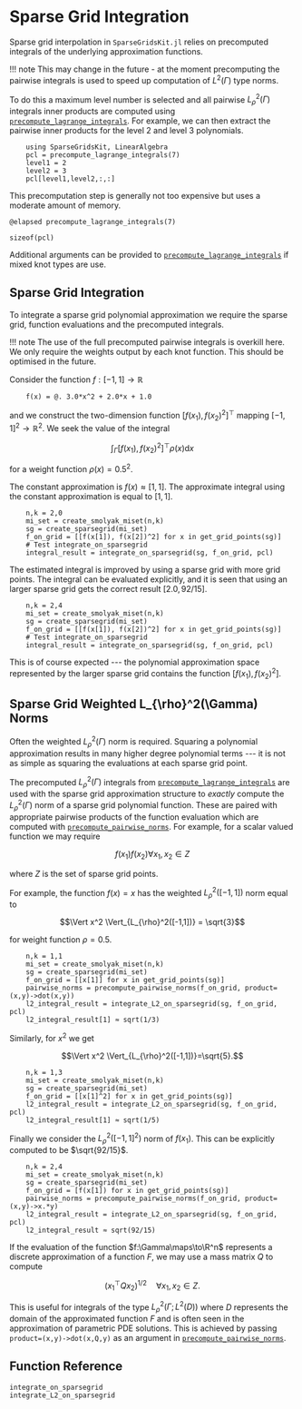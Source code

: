 # Sparse Grid Integration
Sparse grid interpolation in `SparseGridsKit.jl` relies on precomputed integrals of the underlying approximation functions.

!!! note
    This may change in the future - at the moment precomputing the pairwise integrals is used to speed up computation of $L^2(\Gamma)$ type norms.

To do this a maximum level number is selected and all pairwise $L_{\rho}^2(\Gamma)$ integrals inner products are computed using [`precompute_lagrange_integrals`](@ref).
For example, we can then extract the pairwise inner products for the level $2$ and level $3$ polynomials.
```@example int1
    using SparseGridsKit, LinearAlgebra
    pcl = precompute_lagrange_integrals(7)
    level1 = 2
    level2 = 3
    pcl[level1,level2,:,:]
```
This precomputation step is generally not too expensive but uses a moderate amount of memory.
```@example int1
@elapsed precompute_lagrange_integrals(7)
```
```@example int1
sizeof(pcl)
```

Additional arguments can be provided to  [`precompute_lagrange_integrals`](@ref) if mixed knot types are use.

## Sparse Grid Integration
To integrate a sparse grid polynomial approximation we require the sparse grid, function evaluations and the precomputed integrals.

!!! note
    The use of the full precomputed pairwise integrals is overkill here. We only require the weights output by each knot function. This should be optimised in the future.

Consider the function $f:[-1,1]\to\mathbb{R}$
```@example int1
    f(x) = @. 3.0*x^2 + 2.0*x + 1.0
```
and we construct the two-dimension function $[f(x_1), f(x_2)^2]^{\top}$ mapping $[-1,1]^2 \to \mathbb{R}^2$.
We seek the value of the integral
```math
\int_{\Gamma} [f(x_1), f(x_2)^2]^{\top} \rho(x) \textrm{d} x
```
for a weight function $\rho(x)=0.5^2$.

The constant approximation is $f(x)\approx[1,1]$.
The approximate integral using the constant approximation is equal to $[1,1]$.
```@example int1
    n,k = 2,0
    mi_set = create_smolyak_miset(n,k)
    sg = create_sparsegrid(mi_set)
    f_on_grid = [[f(x[1]), f(x[2])^2] for x in get_grid_points(sg)]
    # Test integrate_on_sparsegrid
    integral_result = integrate_on_sparsegrid(sg, f_on_grid, pcl)
```
The estimated integral is improved by using a sparse grid with more grid points.
The integral can be evaluated explicitly, and it is seen that using an larger sparse grid gets the correct result $[2.0,92/15]$.
```@example int1
    n,k = 2,4
    mi_set = create_smolyak_miset(n,k)
    sg = create_sparsegrid(mi_set)
    f_on_grid = [[f(x[1]), f(x[2])^2] for x in get_grid_points(sg)]
    # Test integrate_on_sparsegrid
    integral_result = integrate_on_sparsegrid(sg, f_on_grid, pcl)
```
This is of course expected --- the polynomial approximation space represented by the larger sparse grid contains the function 
$[f(x_1), f(x_2)^2]$.

## Sparse Grid Weighted L_{\rho}^2(\Gamma) Norms
Often the weighted $L_{\rho}^2(\Gamma)$ norm is required.
Squaring a polynomial approximation results in many higher degree polynomial terms --- it is not as simple as squaring the evaluations at each sparse grid point.

The precomputed $L_{\rho}^2(\Gamma)$ integrals from [`precompute_lagrange_integrals`](@ref) are used with the sparse grid approximation structure to *exactly* compute the $L_{\rho}^2(\Gamma)$ norm of a sparse grid polynomial function.
These are paired with appropriate pairwise products of the function evaluation which are computed with [`precompute_pairwise_norms`](@ref).
For example, for a scalar valued function we may require
```math
f(x_1) f(x_2) \forall x_1,x_2 \in Z
```
where $Z$ is the set of sparse grid points.

For example, the function $f(x)=x$ has the weighted $L_{\rho}^2([-1,1])$ norm equal to 
```math
\Vert x^2 \Vert_{L_{\rho}^2([-1,1])} = \sqrt{3}
```
for weight function $\rho=0.5$.
```@example int1
    n,k = 1,1
    mi_set = create_smolyak_miset(n,k)
    sg = create_sparsegrid(mi_set)
    f_on_grid = [[x[1]] for x in get_grid_points(sg)]
    pairwise_norms = precompute_pairwise_norms(f_on_grid, product=(x,y)->dot(x,y))
    l2_integral_result = integrate_L2_on_sparsegrid(sg, f_on_grid, pcl)
    l2_integral_result[1] ≈ sqrt(1/3)
```
Similarly, for $x^2$ we get
```math
\Vert x^2 \Vert_{L_{\rho}^2([-1,1])}=\sqrt{5}.
``` 
```@example int1
    n,k = 1,3
    mi_set = create_smolyak_miset(n,k)
    sg = create_sparsegrid(mi_set)
    f_on_grid = [[x[1]^2] for x in get_grid_points(sg)]
    l2_integral_result = integrate_L2_on_sparsegrid(sg, f_on_grid, pcl)
    l2_integral_result[1] ≈ sqrt(1/5)
```
Finally we consider the $L^2_{\rho}([-1,1]^2)$ norm of $f(x_1)$.
This can be explicitly computed to be $\sqrt{92/15}$.
```@example int1
    n,k = 2,4
    mi_set = create_smolyak_miset(n,k)
    sg = create_sparsegrid(mi_set)
    f_on_grid = [f(x[1]) for x in get_grid_points(sg)]
    pairwise_norms = precompute_pairwise_norms(f_on_grid, product=(x,y)->x.*y)
    l2_integral_result = integrate_L2_on_sparsegrid(sg, f_on_grid, pcl)
    l2_integral_result ≈ sqrt(92/15)
```

If the evaluation of the function $f:\Gamma\maps\to\R^n$ represents a discrete approximation of a function $F$, we may use a mass matrix $Q$ to compute
```math
(x_1^{\top} Q x_2)^{1/2} \quad \forall x_1,x_2 \in Z.
```
This is useful for integrals of the type $L^2_\rho(\Gamma; L^2(D))$ where $D$ represents the domain of the approximated function $F$ and is often seen in the approximation of parametric PDE solutions.
This is achieved by passing `product=(x,y)->dot(x,Q,y)` as an argument in [`precompute_pairwise_norms`](@ref). 

## Function Reference
```@docs
integrate_on_sparsegrid
integrate_L2_on_sparsegrid
```
